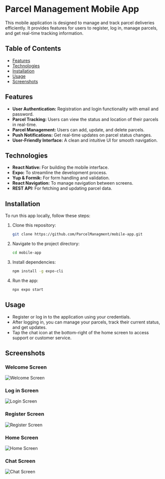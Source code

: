 # Parcel Management Mobile App

This mobile application is designed to manage and track parcel deliveries efficiently. It provides features for users to register, log in, manage parcels, and get real-time tracking information.

## Table of Contents

- [Features](#features)
- [Technologies](#technologies)
- [Installation](#installation)
- [Usage](#usage)
- [Screenshots](#screenshots)

## Features

- **User Authentication:** Registration and login functionality with email and password.
- **Parcel Tracking:** Users can view the status and location of their parcels in real-time.
- **Parcel Management:** Users can add, update, and delete parcels.
- **Push Notifications:** Get real-time updates on parcel status changes.
- **User-Friendly Interface:** A clean and intuitive UI for smooth navigation.

## Technologies

- **React Native:** For building the mobile interface.
- **Expo:** To streamline the development process.
- **Yup & Formik:** For form handling and validation.
- **React Navigation:** To manage navigation between screens.
- **REST API:** For fetching and updating parcel data.

## Installation

To run this app locally, follow these steps:

1. Clone this repository:

   ```bash
   git clone https://github.com/ParcelManagment/mobile-app.git
   ```

2. Navigate to the project directory:

   ```bash
   cd mobile-app
   ```

3. Install dependencies:

   ```bash
   npm install -g expo-cli
   ```

4. Run the app:
   ```bash
   npx expo start
   ```

## Usage

- Register or log in to the application using your credentials.
- After logging in, you can manage your parcels, track their current status, and get updates.
- Tap the chat icon at the bottom-right of the home screen to access support or customer service.

## Screenshots

### Welcome Screen

![Welcome Screen](./View/Assets/screenshots/welcome.png)

### Log in Screen

![Login Screen](./View/Assets/screenshots/login.png)

### Register Screen

![Register Screen](./View/Assets/screenshots/register.png)

### Home Screen

![Home Screen](./View/Assets/screenshots/home.png)

### Chat Screen

![Chat Screen](./View/Assets/screenshots/chat.png)
